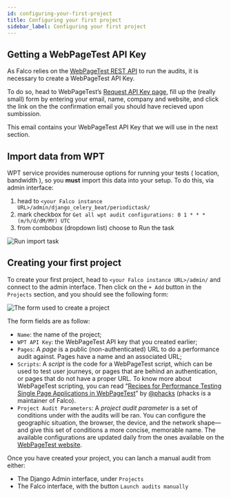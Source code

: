 ```yaml
---
id: configuring-your-first-project
title: Configuring your first project
sidebar_label: Configuring your first project
---
```


## Getting a WebPageTest API Key

As Falco relies on the [WebPageTest REST API](https://sites.google.com/a/webpagetest.org/docs/advanced-features/webpagetest-restful-apis) to run the audits, it is necessary to create a WebPageTest API Key.

To do so, head to WebPageTest’s [Request API Key page](https://www.webpagetest.org/getkey.php), fill up the (really small) form by entering your email, name, company and website, and click the link on the the confirmation email you should have recieved upon sumbission.

This email contains your WebPageTest API Key that we will use in the next section.

## Import data from WPT

WPT service provides numerouse options for running your tests ( location, bandwidth ), so you **must** import this data into your setup. To do this, via admin interface:
1. head to `<your Falco instance URL>/admin/django_celery_beat/periodictask/` 
1. mark checkbox for `Get all wpt audit configurations: 0 1 * * * (m/h/d/dM/MY) UTC` 
1. from combobox (dropdown list) choose to Run the task

![Run import task](/img/wpt-update.png)

## Creating your first project

To create your first project, head to `<your Falco instance URL>/admin/` and connect to the admin interface. Then click on the `+ Add` button in the `Projects` section, and you should see the following form:

![The form used to create a project](/img/create-project.png)

The form fields are as follow:

- `Name`: the name of the project;
- `WPT API Key`: the WebPageTest API key that you created earlier;
- `Pages`: A _page_ is a public (non-authenticated) URL to do a performance audit against. Pages have a name and an associated URL;
- `Scripts`: A _script_ is the code for a WebPageTest script, which can be used to test user journeys, or pages that are behind an authentication, or pages that do not have a proper URL. To know more about WebPageTest scripting, you can read “[Recipes for Performance Testing Single Page Applications in WebPageTest](https://css-tricks.com/recipes-for-performance-testing-single-page-applications-in-webpagetest/)” by [@phacks](https://twitter.com/phacks) (phacks is a maintainer of Falco).
- `Project Audit Parameters`: A _project audit parameter_ is a set of conditions under with the audits will be ran. You can configure the geographic situation, the browser, the device, and the network shape—and give this set of conditions a more concise, memorable name. The available configurations are updated daily from the ones available on the [WebPageTest website](https://webpagetest.org/).

Once you have created your project, you can lanch a manual audit from either:

- The Django Admin interface, under `Projects`
- The Falco interface, with the button `Launch audits manually`
